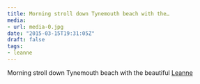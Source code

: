 ```yaml
---
title: Morning stroll down Tynemouth beach with the…
media:
- url: media-0.jpg
date: "2015-03-15T19:31:05Z"
draft: false
tags:
- leanne
---
```

Morning stroll down Tynemouth beach with the beautiful [Leanne](/tags/leanne)
